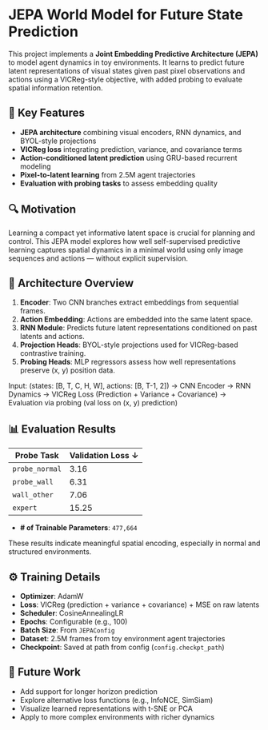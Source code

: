 # JEPA World Model for Future State Prediction

This project implements a **Joint Embedding Predictive Architecture (JEPA)** to model agent dynamics in toy environments. It learns to predict future latent representations of visual states given past pixel observations and actions using a VICReg-style objective, with added probing to evaluate spatial information retention.

## 🧠 Key Features

- **JEPA architecture** combining visual encoders, RNN dynamics, and BYOL-style projections  
- **VICReg loss** integrating prediction, variance, and covariance terms  
- **Action-conditioned latent prediction** using GRU-based recurrent modeling  
- **Pixel-to-latent learning** from 2.5M agent trajectories  
- **Evaluation with probing tasks** to assess embedding quality  

## 🔍 Motivation

Learning a compact yet informative latent space is crucial for planning and control. This JEPA model explores how well self-supervised predictive learning captures spatial dynamics in a minimal world using only image sequences and actions — without explicit supervision.

## 🧪 Architecture Overview

1. **Encoder**: Two CNN branches extract embeddings from sequential frames.  
2. **Action Embedding**: Actions are embedded into the same latent space.  
3. **RNN Module**: Predicts future latent representations conditioned on past latents and actions.  
4. **Projection Heads**: BYOL-style projections used for VICReg-based contrastive training.  
5. **Probing Heads**: MLP regressors assess how well representations preserve (x, y) position data.

Input: (states: [B, T, C, H, W], actions: [B, T-1, 2])
→ CNN Encoder
→ RNN Dynamics
→ VICReg Loss (Prediction + Variance + Covariance)
→ Evaluation via probing (val loss on (x, y) prediction)

## 📊 Evaluation Results

| Probe Task        | Validation Loss ↓ |
|-------------------|-------------------|
| `probe_normal`    | 3.16              |
| `probe_wall`      | 6.31              |
| `wall_other`      | 7.06              |
| `expert`          | 15.25             |

- **# of Trainable Parameters**: `477,664`

These results indicate meaningful spatial encoding, especially in normal and structured environments.

## ⚙️ Training Details

- **Optimizer**: AdamW  
- **Loss**: VICReg (prediction + variance + covariance) + MSE on raw latents  
- **Scheduler**: CosineAnnealingLR  
- **Epochs**: Configurable (e.g., 100)  
- **Batch Size**: From `JEPAConfig`  
- **Dataset**: 2.5M frames from toy environment agent trajectories  
- **Checkpoint**: Saved at path from config (`config.checkpt_path`)  


## 📌 Future Work

- Add support for longer horizon prediction
- Explore alternative loss functions (e.g., InfoNCE, SimSiam)
- Visualize learned representations with t-SNE or PCA
- Apply to more complex environments with richer dynamics
